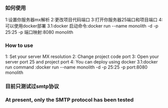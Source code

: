 ### 如何使用

1:设置你服务器mx解析
2:更改项目代码端口
3:打开你服务器25端口和项目端口
4:可以使用docker部署
    3.1:docker 启动命令:docker run --name monolith  -d -p 25:25 -p 端口映射:8080 monolith

### How to use

1: Set your server MX resolution
2: Change project code port
3: Open your server port 25 and project port
4: You can deploy using docker
    3.1:docker run command :docker run --name monolith  -d -p 25:25 -p port:8080 monolith

### 目前只测试过smtp协议
### At present, only the SMTP protocol has been tested

